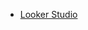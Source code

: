 - [Looker Studio](https://lookerstudio.google.com/reporting/e93f93cb-66b7-456c-982a-c21a76755f1d/page/p_sa8za1bpsd)
